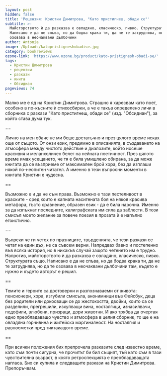 ```yaml
---
layout: post
hidden: false
title: 'Рецензия: Кристин Димитрова, "Като пристигнеш, обади се"'
subtitle: >-
  Майсторството ѝ да разказва е овладяно, класическо, пивко. Структурата също.
  Написано е да не спъва, но да бодва крака ти, да не те затруднява, но да те
  озовава в неочаквани дълбочини
author: Antonia
image: /Uploads/katopristigneshobadise.jpg
category: bookreviews
ozone-link: 'https://www.ozone.bg/product/kato-pristignesh-obadi-se/'
tags:
  - Кристин Димитрова
  - рецензии
  - разкази
  - книга
  - Обсидиан
pageviews: 74
---
```

Малко ме е яд на Кристин Димитрова. Страшно я харесвам като поет, особено в по-късните ѝ стихосбирки, а че е такъв определено личи в сборника с разкази "Като пристигнеш, обади се" (изд. "Обсидиан"), за който става дума тук. 

\==

Лично на мен обаче не ми беше достатъчно и през цялото време исках още от същото. От онзи език, предимно в описанията, в създаването на атмосфера между чистото действие и диалозите, който носеше красивия и меланхоличен белег на нейната поетичност. През цялото време имах усещането, че тя е била умишлено обирана, за да може книгата да се възприеме от максимален брой хора, без да изплаши някой по-неопитен читател. А именно в тези въпросни моменти в книгата Кристин е чудесна.

\==

Възможно е и да не съм права. Възможно е тази пестеливост в краските - сред които е капната наситената боя на някоя красива метафора, гъсто сравнение, образен език - да е била нарочна. Именно за да изпъкнат последните, калиграфската им сила да заблести. В този смисъл моето желание за повече поезия в прозата ѝ е напълно егоистично.

\==

Въпреки че ги четох по празниците, твърденията, че тези разкази се четат на един дъх, не са съвсем верни. Напредвах бавно и постепенно във всяка история, но в никакъв случай защото четенето им е трудно. Напротив, майсторството ѝ да разказва е овладяно, класическо, пивко. Структурата също. Написано е да не спъва, но да бодва крака ти, да не те затруднява, но да те озовава в неочаквани дълбочини там, където е нужно и където авторът е решил.

\==

Темите и героите са достоверни и разпознаваеми от живота: пенсионери, хора, изгубили смисъла, анонимници във Фейсбук, деца без родители или докосващи се до жестокостта, двойки, които са се разделили, прегрешили, изкупващи вина, носталгици, изнасилвачи, педофили, влюбени, призраци, дори животни. И ако трябва да очертая едно преобладаващо чувство и атмосфера в целия сборник, то ще е на овладяна горчивина и житейска маргиналност. На носталгия и равносметки пред тиктакащото време.

\==

При всички положения бих препрочела разказите след известно време, като съм почти сигурна, че прочитът би бил същият, тъй като съм в тази чувствителна възраст, в която ретроспекцията е преобладаващата нагласа. Бих си купила и следващите разкази на Кристин Димитрова. Препоръчвам.
